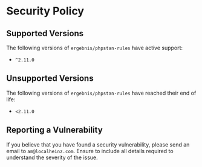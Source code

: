 # Security Policy

## Supported Versions

The following versions of `ergebnis/phpstan-rules` have active support:

- `^2.11.0`

## Unsupported Versions

The following versions of `ergebnis/phpstan-rules` have reached their end of life:

- `<2.11.0`

## Reporting a Vulnerability

If you believe that you have found a security vulnerability, please send an email to `am@localheinz.com`. Ensure to include all details required to understand the severity of the issue.
